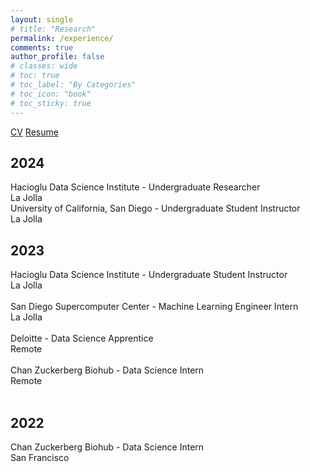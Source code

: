 ```yaml
---
layout: single
# title: "Research"
permalink: /experience/
comments: true
author_profile: false
# classes: wide
# toc: true
# toc_label: "By Categories"
# toc_icon: "book"
# toc_sticky: true
---
```

<a href="../assets/pdfs/CV.pdf">CV</a>
<a href="https://natdosan.github.io/2024_Resume.pdf">Resume</a>

<div class="section">
  <h2>2024</h2>
  <div class="position">
    <div class="title">Hacioglu Data Science Institute - Undergraduate Researcher</div>
    <div class="location">La Jolla</div>
  </div>
  
  <div class="position">
    <div class="title">University of California, San Diego - Undergraduate Student Instructor</div>
    <div class="location">La Jolla</div>
  </div>
</div>

<div class="section">
  <h2>2023</h2>
  <div class="position">
    <div class="title">Hacioglu Data Science Institute - Undergraduate Student Instructor</div>
    <div class="location">La Jolla</div>
    <br>
  </div>
  
  <div class="position">
    <div class="title">San Diego Supercomputer Center - Machine Learning Engineer Intern</div>
    <div class="location">La Jolla</div>
    <br>
  </div>

  <div class="position">
    <div class="title">Deloitte - Data Science Apprentice</div>
    <div class="location">Remote</div>
    <br>
  </div>

  <div class="position">
    <div class="title">Chan Zuckerberg Biohub - Data Science Intern</div>
    <div class="location">Remote</div>
    <br>
  </div>
</div>

<div class="section">
  <h2>2022</h2>
  <div class="position">
    <div class="title">Chan Zuckerberg Biohub - Data Science Intern</div>
    <div class="location">San Francisco</div>
    <br>
  </div>
</div>
